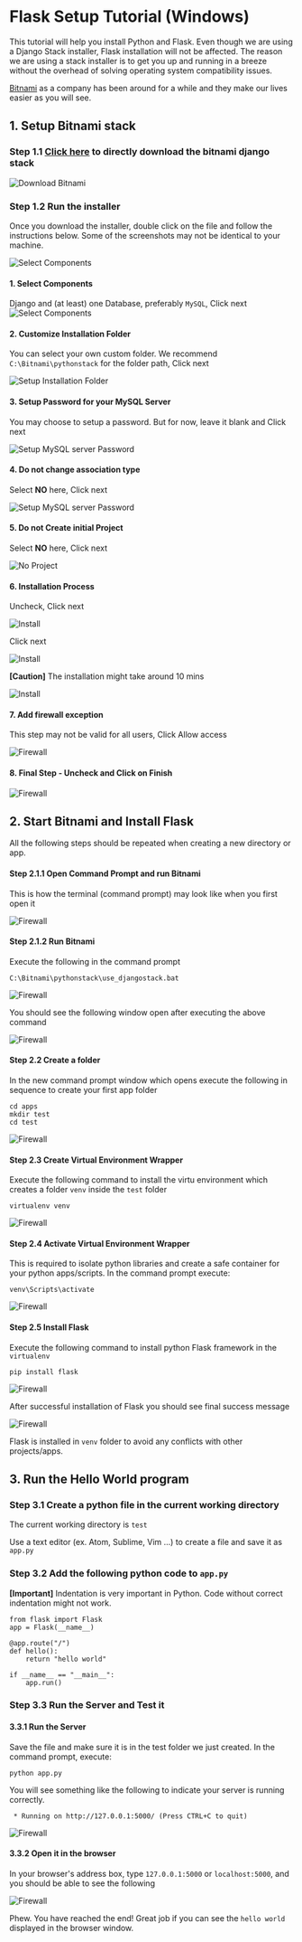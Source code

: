 # Flask Setup Tutorial (Windows)

This tutorial will help you install Python and Flask. Even though we are using a Django Stack installer, Flask installation will not be affected. The reason we are using a stack installer is to get you up and running in a breeze without the overhead of solving operating system compatibility issues.

[Bitnami](https://bitnami.com) as a company has been around for a while and they make our lives easier as you will see.

## 1. Setup Bitnami stack
### Step 1.1 [Click here](https://downloads.bitnami.com/files/stacks/djangostack/1.7.10-1/bitnami-djangostack-1.7.10-1-windows-installer.exe) to directly download the bitnami django stack
![Download Bitnami](./winpics/step0.PNG)

### Step 1.2 Run the installer
Once you download the installer, double click on the file and follow the instructions below. Some of the screenshots may not be identical to your machine.

![Select Components](./winpics/step1.PNG)

#### 1. Select Components
Django and (at least) one Database, preferably ```MySQL```, Click next
![Select Components](./winpics/step2.PNG)

#### 2. Customize Installation Folder
You can select your own custom folder. We recommend ```C:\Bitnami\pythonstack``` for the folder path, Click next

![Setup Installation Folder](./winpics/step3.PNG)

#### 3. Setup Password for your MySQL Server
You may choose to setup a password. But for now, leave it blank and Click next

![Setup MySQL server Password](./winpics/step4.PNG)

#### 4. Do not change association type
Select **NO** here, Click next

![Setup MySQL server Password](./winpics/step5.PNG)

#### 5. Do not Create initial Project
Select **NO** here, Click next

![No Project](./winpics/step6.PNG)

#### 6. Installation Process
Uncheck, Click next

![Install](./winpics/step7.PNG)

Click next

![Install](./winpics/step8.PNG)

**[Caution]** The installation might take around 10 mins  

![Install](./winpics/step9.PNG)

#### 7. Add firewall exception
This step may not be valid for all users, Click Allow access

![Firewall](./winpics/step10.PNG)

#### 8. Final Step - Uncheck and Click on Finish
![Firewall](./winpics/step11.PNG)

## 2. Start Bitnami and Install Flask
All the following steps should be repeated when creating a new directory or app.

#### Step 2.1.1 Open Command Prompt and run Bitnami

This is how the terminal (command prompt) may look like when you first open it

![Firewall](./winpics/step12.PNG)

#### Step 2.1.2 Run Bitnami
Execute the following in the command prompt
```
C:\Bitnami\pythonstack\use_djangostack.bat
```
![Firewall](./winpics/step13.PNG)

You should see the following window open after executing the above command

![Firewall](./winpics/step14.PNG)

#### Step 2.2 Create a folder

In the new command prompt window which opens execute the following in sequence to create your first app folder

```
cd apps
mkdir test
cd test
```
![Firewall](./winpics/step15.PNG)

#### Step 2.3 Create Virtual Environment Wrapper
Execute the following command to install the virtu environment which creates a folder ```venv``` inside the ```test``` folder
```
virtualenv venv
```
![Firewall](./winpics/step16.PNG)

#### Step 2.4 Activate Virtual Environment Wrapper
This is required to isolate python libraries and create a safe container for your python apps/scripts. In the command prompt execute:
```
venv\Scripts\activate
```
![Firewall](./winpics/step17.PNG)

#### Step 2.5 Install Flask
Execute the following command to install python Flask framework in the ```virtualenv```
```
pip install flask
```
![Firewall](./winpics/step18.PNG)

After successful installation of Flask you should see final success message

![Firewall](./winpics/step19.PNG)

Flask is installed in ```venv``` folder to avoid any conflicts with other projects/apps.


## 3. Run the Hello World program
### Step 3.1 Create a python file in the current working directory

The current working directory is ```test```

Use a text editor (ex. Atom, Sublime, Vim ...) to create a file and save it as ```app.py```

### Step 3.2 Add the following python code to ```app.py```

**[Important]** Indentation is very important in Python. Code without correct indentation might not work.

```
from flask import Flask
app = Flask(__name__)

@app.route("/")
def hello():
    return "hello world"

if __name__ == "__main__":
    app.run()
```

### Step 3.3 Run the Server and Test it
#### 3.3.1 Run the Server
Save the file and make sure it is in the test folder we just created.
In the command prompt, execute:

```
python app.py
```

You will see something like the following to indicate your server is running correctly.

```
 * Running on http://127.0.0.1:5000/ (Press CTRL+C to quit)
```

![Firewall](./winpics/step20.PNG)


#### 3.3.2 Open it in the browser
In your browser's address box, type ```127.0.0.1:5000``` or ```localhost:5000```, and you should be able to see the following

![Firewall](./winpics/step21.PNG)

Phew. You have reached the end! Great job if you can see the ```hello world``` displayed in the browser window.
